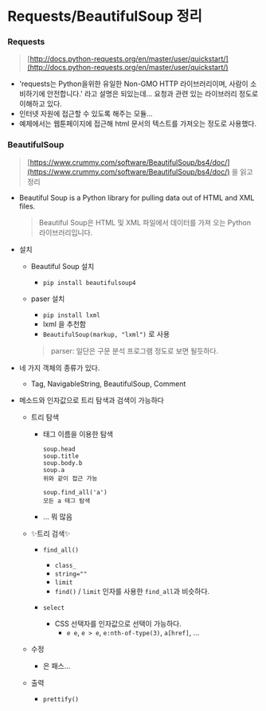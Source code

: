 # Requests/BeautifulSoup 정리

### Requests

> [http://docs.python-requests.org/en/master/user/quickstart/](http://docs.python-requests.org/en/master/user/quickstart/)

- 'requests는 Python을위한 유일한 Non-GMO HTTP 라이브러리이며, 사람이 소비하기에 안전합니다.' 라고 설명은 되있는데... 요청과 관련 있는 라이브러리 정도로 이해하고 있다.
- 인터넷 자원에 접근할 수 있도록 해주는 모듈...
- 예제에서는 웹툰페이지에 접근해 html 문서의 텍스트를 가져오는 정도로 사용했다.

### BeautifulSoup

> [https://www.crummy.com/software/BeautifulSoup/bs4/doc/](https://www.crummy.com/software/BeautifulSoup/bs4/doc/) 을 읽고 정리

- Beautiful Soup is a Python library for pulling data out of HTML and XML files.

	> Beautiful Soup은 HTML 및 XML 파일에서 데이터를 가져 오는 Python 라이브러리입니다.
	
- 설치

	- Beautiful Soup 설치
	
		- `pip install beautifulsoup4`
	
	- paser 설치

		- `pip install lxml`
		- lxml 을 추천함
		- `BeautifulSoup(markup, "lxml")` 로 사용

		> parser: 일단은 구문 분석 프로그램 정도로 보면 될듯하다.

- 네 가지 객체의 종류가 있다.

	- Tag, NavigableString, BeautifulSoup, Comment

- 메소드와 인자값으로 트리 탐색과 검색이 가능하다

	- 트리 탐색
	
		- 태그 이름을 이용한 탐색
	
			```
			soup.head
			soup.title
			soup.body.b
			soup.a
			위와 같이 접근 가능
			```
			```
			soup.find_all('a')
			모든 a 태그 탐색
			```
		- ... 뭐 많음
			
	- ✨트리 검색✨

		- `find_all()`
			- `class_`
			- `string=""`
			- `limit`
			- `find()` / `limit` 인자를 사용한 `find_all`과 비슷하다.
		
		- `select`
			- CSS 선택자를 인자값으로 선택이 가능하다.
				- `e e`, `e > e`, `e:nth-of-type(3)`, `a[href]`, ...

	- 수정

		- 은 패스...

	- 출력

		- `prettify()`